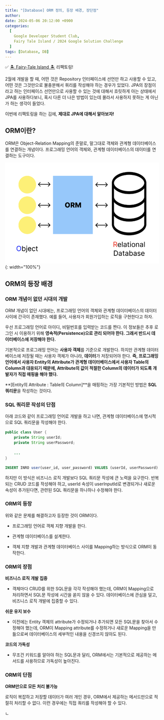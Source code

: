 ```yaml
---
title: "[Database] ORM 정의, 등장 배경, 장단점"
author:
date: 2024-05-06 20:12:00 +0900
categories:
  [
    Google Developer Student Club,
    Fairy Tale Island / 2024 Google Solution Challenge
  ]
tags: [Database, DB]
---
```


✅ [🏝️ Fairy-Tale Island 🏝️](https://github.com/GDSC-CAU/FTIsland-BE) 리팩토링!

2월에 개발을 할 때, 어떤 것은 Repository 인터페이스에 선언만 하고 사용할 수 있고, 어떤 것은 그것만으로 불충분해서 쿼리를 작성해야 하는 경우가 있었다. JPA의 장점이라고 하는 인터페이스 선언만으로 사용할 수 있는 것에 대해서 흐릿하게 아는 상태에서 JPA를 사용하다보니, 혹시 다른 더 나은 방법이 있는데 몰라서 사용하지 못하는 게 아닌가 하는 생각이 들었다.

이번에 리팩토링을 하는 김에, **제대로 JPA에 대해서 알아보자!**

## **ORM이란?**

ORM은 Object-Relation Mapping의 준말로, 말그대로 객체와 관계형 데이터베이스를 연결하는 개념이다. 프로그래밍 언어의 객체와, 관계형 데이터베이스의 데이터를 연결하는 도구이다.

![Untitled](/assets/img/240106-1.png){: width="100%"}

## **ORM의 등장 배경**

### **ORM 개념이 없던 시대의 개발**

ORM 개념이 없던 시대에는, 프로그래밍 언어의 객체와 관계형 데이터베이스의 데이터 사이에 간극이 존재했다. 예를 들어, 사용자가 회원가입하는 로직을 구현한다고 하자.

우선 프로그래밍 언어로 아이디, 비밀번호를 입력받는 코드를 짠다. 이 정보들은 추후 로그인 시 이용하기 위해 **영속적(Persistence)으로 관리 되어야 한다. 그래서 반드시 데이터베이스에 저장해야 한다.**

기본적으로 프로그래밍 언어는 **사용자 객체**를 기준으로 개발한다. 하지만 관계형 데이터베이스에 저장될 때는 사용자 객체가 아니라, **데이터**가 저장되어야 한다. **즉, 프로그래밍 언어에서 사용자 Entity의 Attribute가 관계형 데이터베이스에서 사용자 Table의 Column과 대응되기 때문에, Attribute의 값이 적절한 Column의 데이터가 되도록 개발자가 직접 매핑을 해야 했다.**

**[Entity의 Attribute : Table의 Column]**을 매핑하는 가장 기본적인 방법은 **SQL 쿼리문**을 작성하는 것이다.

### **SQL 쿼리문 작성의 단점**

아래 코드와 같이 프로그래밍 언어로 개발을 하고 나면, 관계형 데이터베이스에 명시적으로 SQL 쿼리문을 작성해야 한다.

```java
public class User {
    private String userId;
    private String userPassword;

    ...
}
```

```sql
INSERT INRO user(user_id, user_password) VALUES (userId, userPassword)
```

하지만 이 방식은 비즈니스 로직 개발보다 SQL 쿼리문 작성에 큰 노력을 요구한다. 반복되는 CRUD 코드를 작성해야 하고, userId 속성이 userInputId로 변경되거나 새로운 속성이 추가된다면, 관련된 SQL 쿼리문을 하나하나 수정해야 한다.

### **ORM의 등장**

위와 같은 문제를 해결하고자 등장한 것이 ORM이다.

- 프로그래밍 언어로 객체 지향 개발을 한다.

- 관계형 데이터베이스를 설계한다.

- 객체 지향 개발과 관계형 데이터베이스 사이를 Mapping하는 방식으로 ORM이 동작한다.

### **ORM의 장점**

**비즈니스 로직 개발 집중**

- 객체마다 CRUD를 위한 SQL문을 각각 작성해야 했는데, ORM이 Mapping으로 처리하면서 SQL문 작성에 시간을 쏟지 않을 수 있다. 데이터베이스에 관심을 덜고, 비즈니스 로직 개발에 집중할 수 있다.

**쉬운 유지 보수**

- 이전에는 Entity 객체의 attribute가 수정되거나 추가되면 모든 SQL문을 찾아서 수정해야 했는데, ORM이 Mapping attribute를 수정하거나 새로운 Mapping을 만듦으로써 데이터베이스의 세부적인 내용을 신경쓰지 않아도 된다.

**코드의 가독성**

- 무조건 키워드를 알아야 하는 SQL문과 달리, ORM에서는 기본적으로 제공하는 메서드를 사용하므로 가독성이 높아진다.

### **ORM의 단점**

**ORM만으로 모든 처리 불가능**

로직이 복잡하고 저장할 데이터가 여러 개인 경우, ORM에서 제공하는 메서드만으로 적절히 처리할 수 없다. 이런 경우에는 직접 쿼리를 작성해야 할 수 있다.

<script src="https://utteranc.es/client.js"
        repo="RumosZin/rumoszin.github.io"
        issue-term="pathname"
        theme="github-light"
        crossorigin="anonymous"
        async>
</script>ㄴ
